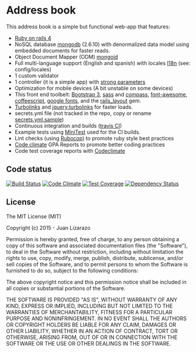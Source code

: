 # Address book 

This address book is a simple but functional web-app that features: 

- [Ruby on rails 4](http://rubyonrails.org/)
- NoSQL database [mongodb](https://www.mongodb.org/) (2.6.10) with denormalized data model using embedded documents for faster reads. 
- Object Document Mapper (ODM) [mongoid](http://mongoid.org/en/mongoid/index.html)
- Full multi-language support (English and spanish) with locales [I18n](http://guides.rubyonrails.org/i18n.html) (see: config/locales)
- 1 custom validator
- 1 controller (it is a simple app) with [strong parameters](http://api.rubyonrails.org/classes/ActionController/Parameters.html)
- Optimization for mobile devices (A bit unstable on some devices)
- This front end toolbelt: [Bootstrap 3](http://getbootstrap.com/), [sass](http://sass-lang.com/) and [compass](http://compass-style.org/), [font-awesome](http://fortawesome.github.io/Font-Awesome/), [coffeescript](http://coffeescript.org/), [google fonts](https://www.google.com/fonts),  and the [rails_layout](https://github.com/RailsApps/rails_layout/) gem.
- [Turbolinks](https://github.com/rails/turbolinks) and [jquery.turbolinks](https://github.com/kossnocorp/jquery.turbolinks) for faster loads.
- secrets.yml file (not tracked in the repo, copy or rename [secrets.yml.sample](https://github.com/juanlizarazo/address-book/blob/develop/master/config/secrets.yml.sample))
- Continuous integration and builds ([travis CI](https://travis-ci.org/juanlizarazo/address-book))
- Example tests using [MiniTest](https://github.com/seattlerb/minitest) used for the CI builds.
- Lint checks (using [Rubocop](https://github.com/bbatsov/rubocop)) to promote ruby style best practices
- [Code climate](https://codeclimate.com/github/juanlizarazo/address-book) GPA Reports to promote better coding practices
- Code test coverage reports with [Codeclimate](https://codeclimate.com/github/juanlizarazo/address-book) 

## Code status 
[![Build Status](https://travis-ci.org/juanlizarazo/address-book.svg)](https://travis-ci.org/juanlizarazo/address-book) [![Code Climate](https://codeclimate.com/github/juanlizarazo/address-book/badges/gpa.svg)](https://codeclimate.com/github/juanlizarazo/address-book) [![Test Coverage](https://codeclimate.com/github/juanlizarazo/address-book/badges/coverage.svg)](https://codeclimate.com/github/juanlizarazo/address-book/coverage) [![Dependency Status](https://gemnasium.com/juanlizarazo/address-book.svg)](https://gemnasium.com/juanlizarazo/address-book)

## License

The MIT License (MIT)

Copyright (c) 2015 - Juan Lizarazo

Permission is hereby granted, free of charge, to any person obtaining a copy
of this software and associated documentation files (the "Software"), to deal
in the Software without restriction, including without limitation the rights
to use, copy, modify, merge, publish, distribute, sublicense, and/or sell
copies of the Software, and to permit persons to whom the Software is
furnished to do so, subject to the following conditions:

The above copyright notice and this permission notice shall be included in all
copies or substantial portions of the Software.

THE SOFTWARE IS PROVIDED "AS IS", WITHOUT WARRANTY OF ANY KIND, EXPRESS OR
IMPLIED, INCLUDING BUT NOT LIMITED TO THE WARRANTIES OF MERCHANTABILITY,
FITNESS FOR A PARTICULAR PURPOSE AND NONINFRINGEMENT. IN NO EVENT SHALL THE
AUTHORS OR COPYRIGHT HOLDERS BE LIABLE FOR ANY CLAIM, DAMAGES OR OTHER
LIABILITY, WHETHER IN AN ACTION OF CONTRACT, TORT OR OTHERWISE, ARISING FROM,
OUT OF OR IN CONNECTION WITH THE SOFTWARE OR THE USE OR OTHER DEALINGS IN THE
SOFTWARE.
